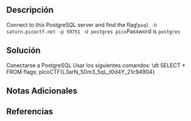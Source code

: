## Descripción 
Connect to this PostgreSQL server and find the flag!`psql -h saturn.picoctf.net -p 59751 -U postgres pico`Password is `postgres`
## Solución
Conectarse a PostgreSQL
Usar los siguientes comandos:
\dt
SELECT * FROM flags;
 picoCTF{L3arN_S0m3_5qL_t0d4Y_21c94904}
## Notas Adicionales 
## Referencias
